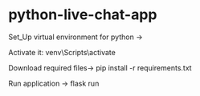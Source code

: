 # python-live-chat-app


Set_Up virtual environment for python ->

Activate it: venv\Scripts\activate

Download required files->
pip install -r requirements.txt


Run application ->
flask run
